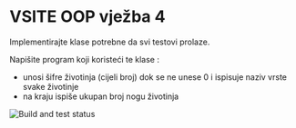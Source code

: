 ﻿# VSITE OOP vježba 4

Implementirajte klase potrebne da svi testovi prolaze.

Napišite program koji koristeći te klase :
- unosi šifre životinja (cijeli broj) dok se ne unese 0 i ispisuje naziv vrste svake životinje
- na kraju ispiše ukupan broj nogu životinja

![Build and test status](../../actions/workflows/msbuild.yml/badge.svg)
